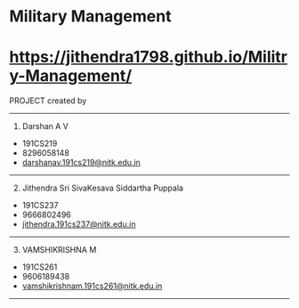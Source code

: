 # Military Management
# https://jithendra1798.github.io/Militry-Management/
PROJECT created by
***
1. Darshan A V
* 191CS219
* 8296058148
* darshanav.191cs219@nitk.edu.in
***
2. Jithendra Sri SivaKesava Siddartha Puppala
* 191CS237
* 9666802496
* jithendra.191cs237@nitk.edu.in
***
3. VAMSHIKRISHNA M
* 191CS261
* 9606189438
* vamshikrishnam.191cs261@nitk.edu.in
***
